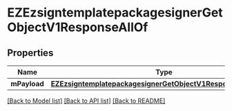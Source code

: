 # EZEzsigntemplatepackagesignerGetObjectV1ResponseAllOf

## Properties
Name | Type | Description | Notes
------------ | ------------- | ------------- | -------------
**mPayload** | [**EZEzsigntemplatepackagesignerGetObjectV1ResponseMPayload***](EZEzsigntemplatepackagesignerGetObjectV1ResponseMPayload.md) |  | 

[[Back to Model list]](../README.md#documentation-for-models) [[Back to API list]](../README.md#documentation-for-api-endpoints) [[Back to README]](../README.md)



